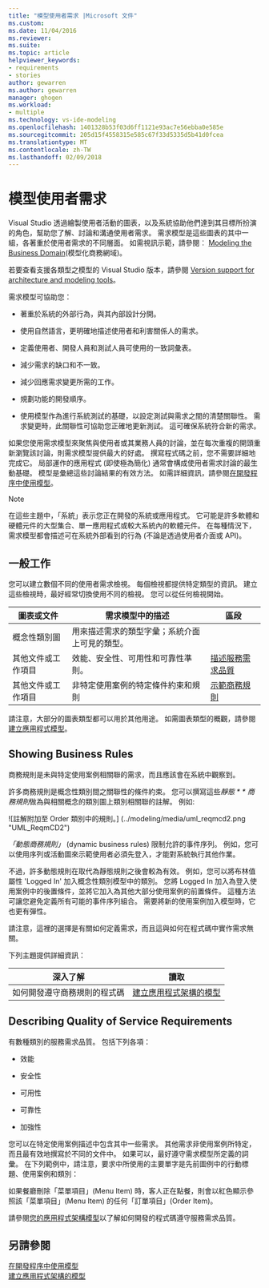 ```yaml
---
title: "模型使用者需求 |Microsoft 文件"
ms.custom: 
ms.date: 11/04/2016
ms.reviewer: 
ms.suite: 
ms.topic: article
helpviewer_keywords:
- requirements
- stories
author: gewarren
ms.author: gewarren
manager: ghogen
ms.workload:
- multiple
ms.technology: vs-ide-modeling
ms.openlocfilehash: 1401328b53f03d6ff1121e93ac7e56ebba0e585e
ms.sourcegitcommit: 205d15f4558315e585c67f33d5335d5b41d0fcea
ms.translationtype: MT
ms.contentlocale: zh-TW
ms.lasthandoff: 02/09/2018
---
```

# <a name="model-user-requirements"></a>模型使用者需求

Visual Studio 透過繪製使用者活動的圖表，以及系統協助他們達到其目標所扮演的角色，幫助您了解、討論和溝通使用者需求。 需求模型是這些圖表的其中一組，各著重於使用者需求的不同層面。 如需視訊示範，請參閱︰ [Modeling the Business Domain](http://channel9.msdn.com/posts/clinted/UML-with-VS-2010-Part-3-Modeling-the-Business-Domain/)(模型化商務網域)。  
  
 若要查看支援各類型之模型的 Visual Studio 版本，請參閱 [Version support for architecture and modeling tools](../modeling/what-s-new-for-design-in-visual-studio.md#VersionSupport)。  
  
 需求模型可協助您：  
  
-   著重於系統的外部行為，與其內部設計分開。  
  
-   使用自然語言，更明確地描述使用者和利害關係人的需求。  
  
-   定義使用者、開發人員和測試人員可使用的一致詞彙表。  
  
-   減少需求的缺口和不一致。  
  
-   減少回應需求變更所需的工作。  
  
-   規劃功能的開發順序。  
  
-   使用模型作為進行系統測試的基礎，以設定測試與需求之間的清楚關聯性。 需求變更時，此關聯性可協助您正確地更新測試。 這可確保系統符合新的需求。  
  
 如果您使用需求模型來聚焦與使用者或其業務人員的討論，並在每次重複的開頭重新瀏覽該討論，則需求模型提供最大的好處。 撰寫程式碼之前，您不需要詳細地完成它。 局部運作的應用程式 (即使極為簡化) 通常會構成使用者需求討論的最生動基礎。 模型是彙總這些討論結果的有效方法。 如需詳細資訊，請參閱[在開發程序中使用模型](../modeling/use-models-in-your-development-process.md)。  
  
> [!NOTE]
> 在這些主題中，「系統」表示您正在開發的系統或應用程式。 它可能是許多軟體和硬體元件的大型集合、單一應用程式或較大系統內的軟體元件。 在每種情況下，需求模型都會描述可在系統外部看到的行為 (不論是透過使用者介面或 API)。  
  
## <a name="common-tasks"></a>一般工作

您可以建立數個不同的使用者需求檢視。  每個檢視都提供特定類型的資訊。  建立這些檢視時，最好經常切換使用不同的檢視。 您可以從任何檢視開始。  
  
|圖表或文件|需求模型中的描述|區段|  
|-------------------------|-----------------------------------------------|-------------|  
|概念性類別圖|用來描述需求的類型字彙；系統介面上可見的類型。||  
|其他文件或工作項目|效能、安全性、可用性和可靠性準則。|[描述服務需求品質](#QoSRequirements)|  
|其他文件或工作項目|非特定使用案例的特定條件約束和規則|[示範商務規則](#BusinessRules)|  
  
 請注意，大部分的圖表類型都可以用於其他用途。 如需圖表類型的概觀，請參閱[建立應用程式模型](../modeling/create-models-for-your-app.md)。
  
##  <a name="BusinessRules"></a> Showing Business Rules

商務規則是未與特定使用案例相關聯的需求，而且應該會在系統中觀察到。  
  
 許多商務規則是概念性類別間之關聯性的條件約束。 您可以撰寫這些*靜態 * * 商務規則*做為與相關概念的類別圖上類別相關聯的註解。 例如:   
  
 ![註解附加至 Order 類別中的規則。] (../modeling/media/uml_reqmcd2.png "UML_ReqmCD2")  
  
 *「動態商務規則」* (dynamic business rules) 限制允許的事件序列。 例如，您可以使用序列或活動圖來示範使用者必須先登入，才能對系統執行其他作業。  
  
 不過，許多動態規則在取代為靜態規則之後會較為有效。 例如，您可以將布林值屬性 'Logged In' 加入概念性類別模型中的類別。 您將 Logged In 加入為登入使用案例中的後置條件，並將它加入為其他大部分使用案例的前置條件。 這種方法可讓您避免定義所有可能的事件序列組合。 需要將新的使用案例加入模型時，它也更有彈性。  
  
 請注意，這裡的選擇是有關如何定義需求，而且這與如何在程式碼中實作需求無關。  
  
 下列主題提供詳細資訊：  
  
|深入了解|讀取|  
|--------------------|----------|  
|如何開發遵守商務規則的程式碼|[建立應用程式架構的模型](../modeling/model-your-app-s-architecture.md)|  
  
##  <a name="QoSRequirements"></a> Describing Quality of Service Requirements

有數種類別的服務需求品質。 包括下列各項：  
  
-   效能  
  
-   安全性  
  
-   可用性  
  
-   可靠性  
  
-   加強性  
  
您可以在特定使用案例描述中包含其中一些需求。 其他需求非使用案例所特定，而且最有效地撰寫於不同的文件中。 如果可以，最好遵守需求模型所定義的詞彙。 在下列範例中，請注意，要求中所使用的主要單字是先前圖例中的行動標題、使用案例和類別：

如果餐廳刪除「菜單項目」(Menu Item) 時，客人正在點餐，則會以紅色顯示參照該「菜單項目」(Menu Item) 的任何「訂單項目」(Order Item)。

請參閱[您的應用程式架構模型](../modeling/model-your-app-s-architecture.md)以了解如何開發的程式碼遵守服務需求品質。

## <a name="see-also"></a>另請參閱

[在開發程序中使用模型](../modeling/use-models-in-your-development-process.md)  
[建立應用程式架構的模型](../modeling/model-your-app-s-architecture.md)
